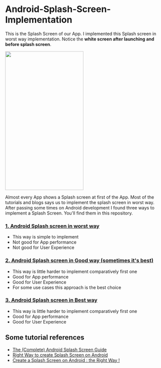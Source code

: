 # Android-Splash-Screen-Implementation

This is the Splash Screen of our App. I implemented this Splash screen in worst way implementation. Notice the **white screen after launching and before splash screen**.

<img src="https://raw.githubusercontent.com/hasancse91/Android-Splash-Screen-Implementation/master/data/Android-Splash-Screen.gif" width="250" height="444" />

Almost every App shows a Splash screen at first of the App. Most of the tutorials and blogs says us to implement the splash screen in worst way. After passing some times on Android development I found three ways to implement a Splash Screen. You'll find them in this repository.

### [1. Android Splash screen in worst way](https://github.com/hasancse91/Android-Splash-Screen-Implementation/tree/master/01.%20Splash%20Screen%20in%20Worst%20Way)
* This way is simple to implement
* Not good for App performance
* Not good for User Experience

### [2. Android Splash screen in Good way (sometimes it's best)](https://github.com/hasancse91/Android-Splash-Screen-Implementation/tree/master/02.%20Splash%20Screen%20in%20Good%20Way)
* This way is little harder to implement comparatively first one
* Good for App performance
* Good for User Experience
* For some use cases this approach is the best choice

### [3. Android Splash screen in Best way](https://github.com/hasancse91/Android-Splash-Screen-Implementation/tree/master/03.%20Splash%20Screen%20in%20Best%20Way)
* This way is little harder to implement comparatively first one
* Good for App performance
* Good for User Experience

## Some tutorial references
* [The (Complete) Android Splash Screen Guide](https://android.jlelse.eu/the-complete-android-splash-screen-guide-c7db82bce565)
* [Right Way to create Splash Screen on Android](https://android.jlelse.eu/right-way-to-create-splash-screen-on-android-e7f1709ba154)
* [Create a Splash Screen on Android : the Right Way !](https://medium.com/@ssaurel/create-a-splash-screen-on-android-the-right-way-93d6fb444857)



